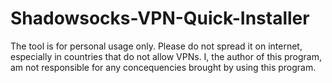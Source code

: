 # Shadowsocks-VPN-Quick-Installer


The tool is for personal usage only. Please do not spread it on internet, especially in countries that do not allow VPNs. 
I, the author of this program, am not responsible for any concequencies brought by using this program. 
